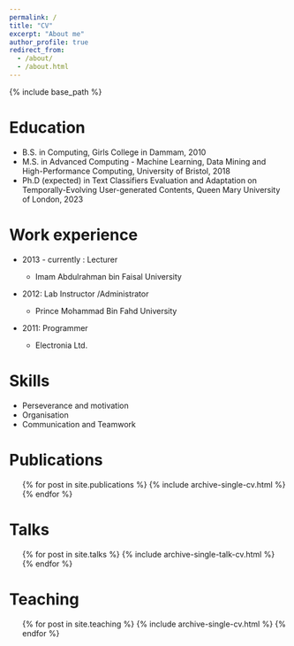 ```yaml
---
permalink: /
title: "CV"
excerpt: "About me"
author_profile: true
redirect_from: 
  - /about/
  - /about.html
---
```


{% include base_path %}

Education
======
* B.S. in Computing, Girls College in Dammam, 2010
* M.S. in Advanced Computing - Machine Learning, Data Mining and High-Performance Computing, University of Bristol, 2018
* Ph.D (expected) in Text Classifiers Evaluation and Adaptation on Temporally-Evolving User-generated Contents, Queen Mary University of London, 2023 

Work experience
======
* 2013 - currently : Lecturer 
  * Imam Abdulrahman bin Faisal University
  
* 2012: Lab Instructor /Administrator  
  * Prince Mohammad Bin Fahd University
  
* 2011: Programmer 
  * Electronia Ltd.
  
Skills
======
* Perseverance and motivation
* Organisation
* Communication and Teamwork

Publications
======
  <ul>{% for post in site.publications %}
    {% include archive-single-cv.html %}
  {% endfor %}</ul>
  
Talks
======
  <ul>{% for post in site.talks %}
    {% include archive-single-talk-cv.html %}
  {% endfor %}</ul>
  
Teaching
======
  <ul>{% for post in site.teaching %}
    {% include archive-single-cv.html %}
  {% endfor %}</ul>